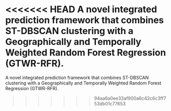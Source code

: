 <<<<<<< HEAD
A novel integrated prediction framework that combines ST-DBSCAN clustering with a Geographically and Temporally Weighted Random Forest Regression (GTWR-RFR).
=======
A novel integrated prediction framework that combines ST-DBSCAN clustering with a Geographically and Temporally Weighted Random Forest Regression (GTWR-RFR). 
>>>>>>> 94aa6a0ee33af900a6c42c6c3ff753db01c77653
